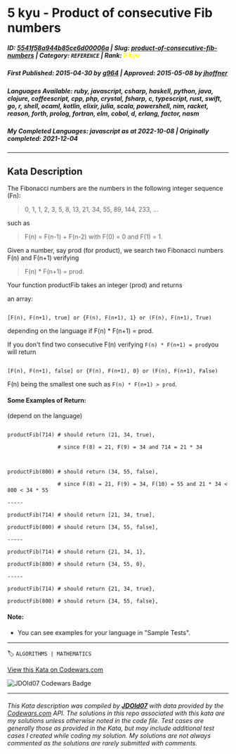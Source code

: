 # 5 kyu - Product of consecutive Fib numbers

##### **ID**: [5541f58a944b85ce6d00006a](https://www.codewars.com/kata/5541f58a944b85ce6d00006a) | **Slug**: [product-of-consecutive-fib-numbers](https://www.codewars.com/kata/5541f58a944b85ce6d00006a) | **Category**: `REFERENCE` | **Rank**: <span style="color:yellow">5 kyu</span>

##### **First Published**: 2015-04-30 ***by*** [g964](https://www.codewars.com/users/g964) | **Approved**: 2015-05-08 ***by*** [jhoffner](https://www.codewars.com/users/jhoffner)

##### **Languages Available**: ruby, javascript, csharp, haskell, python, java, clojure, coffeescript, cpp, php, crystal, fsharp, c, typescript, rust, swift, go, r, shell, ocaml, kotlin, elixir, julia, scala, powershell, nim, racket, reason, forth, prolog, fortran, elm, cobol, d, erlang, factor, nasm

##### **My Completed Languages**: javascript ***as at*** 2022-10-08 | **Originally completed**: 2021-12-04

---

## Kata Description


The Fibonacci numbers are the numbers in the following integer sequence (Fn):

>0, 1, 1, 2, 3, 5, 8, 13, 21, 34, 55, 89, 144, 233, ...



such as 

>F(n) = F(n-1) + F(n-2) with F(0) = 0 and F(1) = 1.



Given a number, say prod (for product), we search two Fibonacci numbers F(n) and F(n+1) verifying 

>F(n) * F(n+1) = prod.



Your function productFib takes an integer (prod) and returns

an array: 

```

[F(n), F(n+1), true] or {F(n), F(n+1), 1} or (F(n), F(n+1), True)

```

depending on the language if F(n) * F(n+1) = prod.



If you don't find two consecutive F(n) verifying `F(n) * F(n+1) = prod`you will return

```

[F(n), F(n+1), false] or {F(n), F(n+1), 0} or (F(n), F(n+1), False)

```

F(n) being the smallest one such as `F(n) * F(n+1) > prod`.





#### Some Examples of Return:

(depend on the language)



```

productFib(714) # should return (21, 34, true), 

                # since F(8) = 21, F(9) = 34 and 714 = 21 * 34



productFib(800) # should return (34, 55, false), 

                # since F(8) = 21, F(9) = 34, F(10) = 55 and 21 * 34 < 800 < 34 * 55

-----

productFib(714) # should return [21, 34, true], 

productFib(800) # should return [34, 55, false], 

-----

productFib(714) # should return {21, 34, 1}, 

productFib(800) # should return {34, 55, 0},        

-----

productFib(714) # should return {21, 34, true}, 

productFib(800) # should return {34, 55, false}, 

```



#### Note:



- You can see examples for your language in "Sample Tests".





---


🏷 `ALGORITHMS | MATHEMATICS`


[View this Kata on Codewars.com](https://www.codewars.com/kata/5541f58a944b85ce6d00006a)

![](https://www.codewars.com/users/jdold07/badges/large "JDOld07 Codewars Badge")

---

###### *This Kata description was compiled by [**JDOld07**](https://tpstech.dev) with data provided by the [Codewars.com](https://www.codewars.com) API.  The solutions in this repo associated with this kata are my solutions unless otherwise noted in the code file.  Test cases are generally those as provided in the Kata, but may include additional test cases I created while coding my solution.  My solutions are not always commented as the solutions are rarely submitted with comments.*
